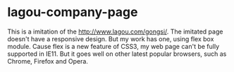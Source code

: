 # lagou-company-page
This is a imitation of the http://www.lagou.com/gongsi/.
The imitated page doesn't have a responsive design. But my work has one, using flex box module.
Cause flex is a new feature of CSS3, my web page can't be fully supported in IE11. 
But it goes well on other latest popular browsers, such as Chrome, Firefox and Opera.
